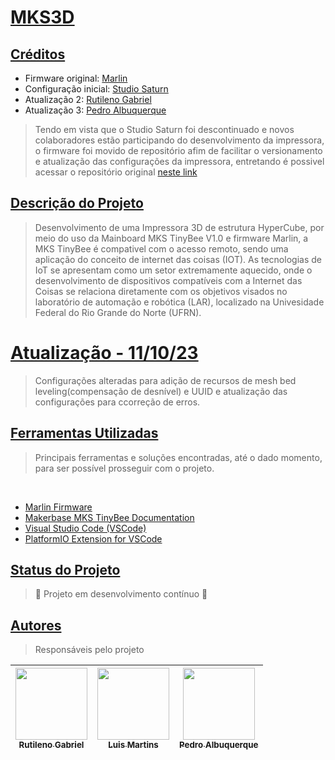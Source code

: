 <h1 align="left">
    <a href="https://github.com/StudioSaturn/MKS3D">MKS3D</a>
</h1>

<h2 align="left">
    <a href="https://github.com/NeptUser/Rhianna-MKS3D">Créditos</a>
</h2>

- Firmware original: [Marlin](https://marlinfw.org/docs/basics/introduction.html)
- Configuração inicial: [Studio Saturn](https://github.com/StudioSaturn/MKS3D)
- Atualização 2: [Rutileno Gabriel](https://github.com/BigLeno)
- Atualização 3: [Pedro Albuquerque](https://github.com/NeptUser)

>Tendo em vista que o Studio Saturn foi descontinuado e novos colaboradores estão participando do desenvolvimento da impressora, o firmware foi movido de repositório afim de facilitar o versionamento e atualização das configurações da impressora, entretando é possivel acessar o repositório original [neste link](https://github.com/StudioSaturn/MKS3D)

<h2 align="left">
    <a href="https://github.com/NeptUser/Rhianna-MKS3D">Descrição do Projeto</a>
</h2>

>Desenvolvimento de uma Impressora 3D de estrutura HyperCube, por meio do uso da Mainboard MKS TinyBee V1.0 e firmware Marlin, a MKS TinyBee é compativel com o acesso remoto, sendo uma aplicação do conceito de internet das coisas (IOT). As tecnologias de IoT se apresentam como um setor extremamente aquecido, onde o desenvolvimento de dispositivos compatíveis com a Internet das Coisas se relaciona diretamente com os objetivos visados no laboratório de automação e robótica (LAR), localizado na Univesidade Federal do Rio Grande do Norte (UFRN).

<h1 align="left">
    <a href="https://github.com/NeptUser/Rhianna-MKS3D">Atualização - 11/10/23</a>
</h1>

> Configurações alteradas para adição de recursos de mesh bed leveling(compensação de desnível) e UUID e atualização das configurações para ccorreção de erros.

<h2 align="left">
    <a href="https://github.com/NeptUser/Rhianna-MKS3D">Ferramentas Utilizadas</a>
</h2>


 >Principais ferramentas e soluções encontradas, até o dado momento, para ser possível prosseguir com o projeto.

  <br>
    
- [Marlin Firmware](https://marlinfw.org/docs/basics/introduction.html)
- [Makerbase MKS TinyBee Documentation](https://github.com/makerbase-mks/MKS-TinyBee)
- [Visual Studio Code (VSCode)](https://code.visualstudio.com/)
- [PlatformIO Extension for VSCode](https://platformio.org/)


<h2 align="left">
    <a href="https://github.com/NeptUser/Rhianna-MKS3D">Status do Projeto</a>
</h2>

 
>🚧   Projeto em desenvolvimento contínuo  🚧


<h2 align="left">
    <a href="https://github.com/NeptUser/Rhianna-MKS3D">Autores</a>
</h2>

>Responsáveis pelo projeto

| [<img src="https://avatars.githubusercontent.com/u/92885893?v=4" width=115><br><sub>Rutileno Gabriel</sub>](https://github.com/BigLeno) | [<img src="https://avatars.githubusercontent.com/u/25187825?v=4" width=115><br><sub>Luis Martins</sub>](https://github.com/luissssmartins) | [<img src="https://avatars.githubusercontent.com/u/73067899?v=4" width=115><br><sub>Pedro Albuquerque</sub>](https://github.com/NeptUser) |
| :---: | :---: | :---: |
